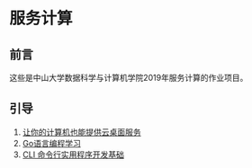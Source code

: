 # 服务计算

## 前言  
这些是中山大学数据科学与计算机学院2019年服务计算的作业项目。

## 引导  

1. [让你的计算机也能提供云桌面服务](./hw1/hw1)
2. [Go语言编程学习](./hw2/hw2)   
3. [CLI 命令行实用程序开发基础](./hw3/hw3) 